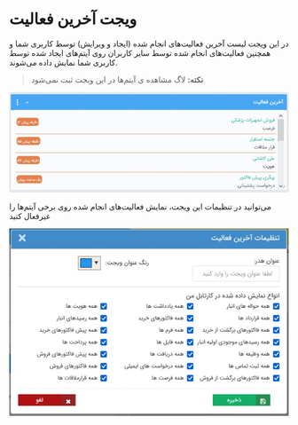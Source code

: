 # ویجت آخرین فعالیت  

در این ویجت لیست آخرین فعالیت‌های انجام شده (ایجاد و ویرایش) توسط کاربری شما و همچنین فعالیت‌های انجام شده توسط سایر کاربران روی آیتم‌های ایجاد شده توسط کاربری شما نمایش داده می‌شوند.

> **نکته:** لاگ مشاهده ی آیتم‌ها  در این ویجت ثبت نمی‌شود

![](Lastactivity.jpg)

می‌توانید در تنظیمات این ویجت، نمایش فعالیت‌های انجام شده روی برخی آیتم‌ها را غیرفعال کنید 

![](Lastactivity1.jpg)

